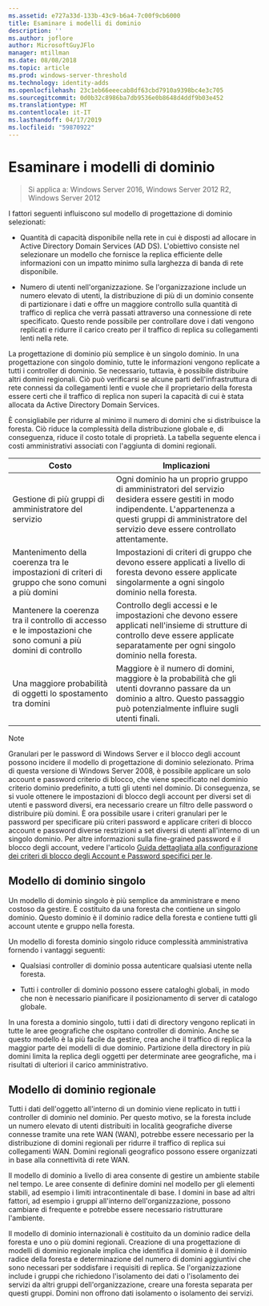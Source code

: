 ```yaml
---
ms.assetid: e727a33d-133b-43c9-b6a4-7c00f9cb6000
title: Esaminare i modelli di dominio
description: ''
ms.author: joflore
author: MicrosoftGuyJFlo
manager: mtillman
ms.date: 08/08/2018
ms.topic: article
ms.prod: windows-server-threshold
ms.technology: identity-adds
ms.openlocfilehash: 23c1eb66eeecab8df63cbd7910a9398bc4e3c705
ms.sourcegitcommit: 0d0b32c8986ba7db9536e0b8648d4ddf9b03e452
ms.translationtype: MT
ms.contentlocale: it-IT
ms.lasthandoff: 04/17/2019
ms.locfileid: "59870922"
---
```

# <a name="reviewing-the-domain-models"></a>Esaminare i modelli di dominio

>Si applica a: Windows Server 2016, Windows Server 2012 R2, Windows Server 2012

I fattori seguenti influiscono sul modello di progettazione di dominio selezionati:  
  
- Quantità di capacità disponibile nella rete in cui è disposti ad allocare in Active Directory Domain Services (AD DS). L'obiettivo consiste nel selezionare un modello che fornisce la replica efficiente delle informazioni con un impatto minimo sulla larghezza di banda di rete disponibile.  

- Numero di utenti nell'organizzazione. Se l'organizzazione include un numero elevato di utenti, la distribuzione di più di un dominio consente di partizionare i dati e offre un maggiore controllo sulla quantità di traffico di replica che verrà passati attraverso una connessione di rete specificato. Questo rende possibile per controllare dove i dati vengono replicati e ridurre il carico creato per il traffico di replica su collegamenti lenti nella rete.  

La progettazione di dominio più semplice è un singolo dominio. In una progettazione con singolo dominio, tutte le informazioni vengono replicate a tutti i controller di dominio. Se necessario, tuttavia, è possibile distribuire altri domini regionali. Ciò può verificarsi se alcune parti dell'infrastruttura di rete connessi da collegamenti lenti e vuole che il proprietario della foresta essere certi che il traffico di replica non superi la capacità di cui è stata allocata da Active Directory Domain Services.  

È consigliabile per ridurre al minimo il numero di domini che si distribuisce la foresta. Ciò riduce la complessità della distribuzione globale e, di conseguenza, riduce il costo totale di proprietà. La tabella seguente elenca i costi amministrativi associati con l'aggiunta di domini regionali.  

|Costo|Implicazioni|  
|--------|----------------|  
|Gestione di più gruppi di amministratore del servizio|Ogni dominio ha un proprio gruppo di amministratori del servizio desidera essere gestiti in modo indipendente. L'appartenenza a questi gruppi di amministratore del servizio deve essere controllato attentamente.|  
|Mantenimento della coerenza tra le impostazioni di criteri di gruppo che sono comuni a più domini|Impostazioni di criteri di gruppo che devono essere applicati a livello di foresta devono essere applicate singolarmente a ogni singolo dominio nella foresta.|  
|Mantenere la coerenza tra il controllo di accesso e le impostazioni che sono comuni a più domini di controllo|Controllo degli accessi e le impostazioni che devono essere applicati nell'insieme di strutture di controllo deve essere applicate separatamente per ogni singolo dominio nella foresta.|  
|Una maggiore probabilità di oggetti lo spostamento tra domini|Maggiore è il numero di domini, maggiore è la probabilità che gli utenti dovranno passare da un dominio a altro. Questo passaggio può potenzialmente influire sugli utenti finali.|  

> [!NOTE]  
> Granulari per le password di Windows Server e il blocco degli account possono incidere il modello di progettazione di dominio selezionato. Prima di questa versione di Windows Server 2008, è possibile applicare un solo account e password criterio di blocco, che viene specificato nel dominio criterio dominio predefinito, a tutti gli utenti nel dominio. Di conseguenza, se si vuole ottenere le impostazioni di blocco degli account per diversi set di utenti e password diversi, era necessario creare un filtro delle password o distribuire più domini. È ora possibile usare i criteri granulari per le password per specificare più criteri password e applicare criteri di blocco account e password diverse restrizioni a set diversi di utenti all'interno di un singolo dominio. Per altre informazioni sulla fine-grained password e il blocco degli account, vedere l'articolo [Guida dettagliata alla configurazione dei criteri di blocco degli Account e Password specifici per le](https://go.microsoft.com/fwlink/?LinkID=91477).  

## <a name="single-domain-model"></a>Modello di dominio singolo

Un modello di dominio singolo è più semplice da amministrare e meno costoso da gestire. È costituito da una foresta che contiene un singolo dominio. Questo dominio è il dominio radice della foresta e contiene tutti gli account utente e gruppo nella foresta.  

Un modello di foresta dominio singolo riduce complessità amministrativa fornendo i vantaggi seguenti:  

- Qualsiasi controller di dominio possa autenticare qualsiasi utente nella foresta.  

- Tutti i controller di dominio possono essere cataloghi globali, in modo che non è necessario pianificare il posizionamento di server di catalogo globale.  
  
In una foresta a dominio singolo, tutti i dati di directory vengono replicati in tutte le aree geografiche che ospitano controller di dominio. Anche se questo modello è la più facile da gestire, crea anche il traffico di replica la maggior parte dei modelli di due dominio. Partizione della directory in più domini limita la replica degli oggetti per determinate aree geografiche, ma i risultati di ulteriori il carico amministrativo.  
  
## <a name="regional-domain-model"></a>Modello di dominio regionale

Tutti i dati dell'oggetto all'interno di un dominio viene replicato in tutti i controller di dominio nel dominio. Per questo motivo, se la foresta include un numero elevato di utenti distribuiti in località geografiche diverse connesse tramite una rete WAN (WAN), potrebbe essere necessario per la distribuzione di domini regionali per ridurre il traffico di replica sui collegamenti WAN. Domini regionali geografico possono essere organizzati in base alla connettività di rete WAN.  
  
Il modello di dominio a livello di area consente di gestire un ambiente stabile nel tempo. Le aree consente di definire domini nel modello per gli elementi stabili, ad esempio i limiti intracontinentale di base. I domini in base ad altri fattori, ad esempio i gruppi all'interno dell'organizzazione, possono cambiare di frequente e potrebbe essere necessario ristrutturare l'ambiente.  
  
Il modello di dominio internazionali è costituito da un dominio radice della foresta e uno o più domini regionali. Creazione di una progettazione di modelli di dominio regionale implica che identifica il dominio è il dominio radice della foresta e determinazione del numero di domini aggiuntivi che sono necessari per soddisfare i requisiti di replica. Se l'organizzazione include i gruppi che richiedono l'isolamento dei dati o l'isolamento dei servizi da altri gruppi dell'organizzazione, creare una foresta separata per questi gruppi. Domini non offrono dati isolamento o isolamento dei servizi.  
